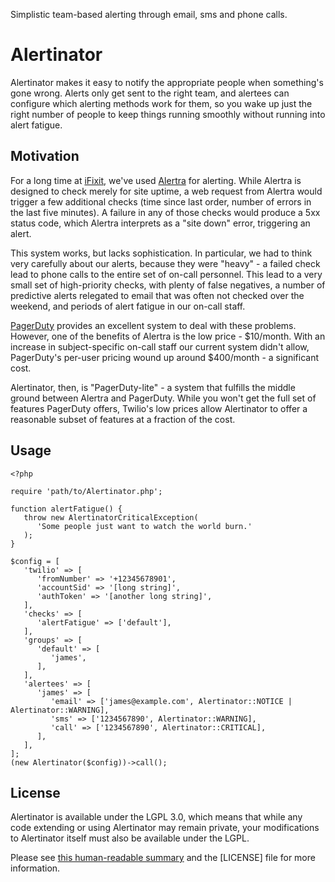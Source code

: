 Simplistic team-based alerting through email, sms and phone calls.

# Alertinator

Alertinator makes it easy to notify the appropriate people when something's
gone wrong.  Alerts only get sent to the right team, and alertees can configure
which alerting methods work for them, so you wake up just the right number of
people to keep things running smoothly without running into alert fatigue.

## Motivation

For a long time at [iFixit], we've used [Alertra] for alerting.  While Alertra
is designed to check merely for site uptime, a web request from Alertra would
trigger a few additional checks (time since last order, number of errors in the
last five minutes).  A failure in any of those checks would produce a 5xx
status code, which Alertra interprets as a "site down" error, triggering an
alert.

This system works, but lacks sophistication.  In particular, we had to think
very carefully about our alerts, because they were "heavy" - a failed check
lead to phone calls to the entire set of on-call personnel.  This lead to a
very small set of high-priority checks, with plenty of false negatives, a
number of predictive alerts relegated to email that was often not checked over
the weekend, and periods of alert fatigue in our on-call staff.

[PagerDuty] provides an excellent system to deal with these problems.  However,
one of the benefits of Alertra is the low price - $10/month.  With an increase
in subject-specific on-call staff our current system didn't allow, PagerDuty's
per-user pricing wound up around $400/month - a significant cost.

Alertinator, then, is "PagerDuty-lite" - a system that fulfills the middle
ground between Alertra and PagerDuty.  While you won't get the full set of
features PagerDuty offers, Twilio's low prices allow Alertinator to offer a
reasonable subset of features at a fraction of the cost.

[iFixit]: http://www.ifixit.com
[Alertra]: http://www.alertra.com/
[PagerDuty]: http://www.pagerduty.com/

## Usage

    <?php
    
    require 'path/to/Alertinator.php';
    
    function alertFatigue() {
       throw new AlertinatorCriticalException(
          'Some people just want to watch the world burn.'
       );
    }
    
    $config = [
       'twilio' => [
          'fromNumber' => '+12345678901',
          'accountSid' => '[long string]',
          'authToken' => '[another long string]',
       ],
       'checks' => [
          'alertFatigue' => ['default'],
       ],
       'groups' => [
          'default' => [
             'james',
          ],
       ],
       'alertees' => [
          'james' => [
             'email' => ['james@example.com', Alertinator::NOTICE | Alertinator::WARNING],
             'sms' => ['1234567890', Alertinator::WARNING],
             'call' => ['1234567890', Alertinator::CRITICAL],
          ],
       ],
    ];
    (new Alertinator($config))->call();

## License

Alertinator is available under the LGPL 3.0, which means that while any code
extending or using Alertinator may remain private, your modifications to
Alertinator itself must also be available under the LGPL.

Please see [this human-readable summary][tldrlegal] and the [LICENSE] file for
more information.

[tldrlegal]: http://www.tldrlegal.com/l/LGPL3

